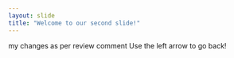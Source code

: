 ```yaml
---
layout: slide
title: "Welcome to our second slide!"
---
```

my changes as per review comment
Use the left arrow to go back!
